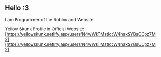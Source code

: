 ## Hello :3

I am Programmer of the Roblox and Website

Yellow Skunk Profile in Official Website: [https://yellowskunk.netlify.app/users/N4wWkTMstlccW4haxSYBsCCpz7M2](https://yellowskunk.netlify.app/users/N4wWkTMstlccW4haxSYBsCCpz7M2)
